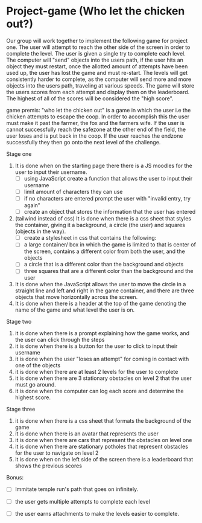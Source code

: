 # Project-game (Who let the chicken out?) 
Our group will work together to implement the following game for project one. The user will attempt to reach the other side of the screen in order to complete the level. The user is given a single try to complete each level. The computer will "send" objects into the users path, if the user hits an object they must restart, once the allotted amount of attempts have been used up, the user has lost the game and must re-start. The levels will 
get consistently harder to complete, as the computer will send more and more objects into the users path, traveling at various speeds. The game will store the users scores from each attempt and display them on the leaderboard. 
The highest of all of the scores will be considered the "high score".

game premis: "who let the chicken out" is a game in which the user i.e the chicken attempts to escape the coop. In order to accomplish this the user must make it past the farmer, the fox and the farmers wife. 
If the user is cannot successfully reach the safezone at the other end of the field, the user loses and is put back in the coop. If the user reaches the endzone successfully they then go onto the next level of the challenge. 

Stage one 

1. It is done when on the starting page there there is a JS moodles for the user to input their username.
    - [ ] using JavaScript create a function that allows the user to input their username
    - [ ] limit amount of characters they can use
    - [ ] if no characters are entered prompt the user with "invalid entry, try again"
    - [ ] create an object that stores the information that the user has entered 
2. (tailwind instead of css) It is done when there is a css sheet that styles the container, giving it a background, a circle (the user) and squares (objects in the way). 
   - [ ] create a stylesheet in css that contains the following:
   - [ ] a large container/ box in which the game is limited to that is center of the screen, contains a different color from both the user, and the objects
   - [ ] a circle that is a different color than the background and objects
   - [ ] three squares that are a different color than the background and the user
3. It is done when the JavaScript allows the user to move the circle in a straight line and left and right in the game container, and there are three objects that move horizontally across the screen.
5. It is done when there is a header at the top of the game denoting the name of the game and what level the user is on. 

Stage two 

1. it is done when there is a prompt explaining how the game works, and the user can click through the steps
2. it is done when there is a button for the user to click to input their username
3. it is done when the user "loses an attempt" for coming in contact with one of the objects 
4. it is done when there are at least 2 levels for the user to complete
5. it is done when there are 3 stationary obstacles on level 2 that the user must go around. 
6. it is done when the computer can log each score and determine the highest score.

Stage three 

1. it is done when there is a css sheet that formats the background of the game
2. it is done when there is an avatar that represents the user
3. it is done when there are cars that represent the obstacles on level one
4. it is done when there are stationary potholes that represent obstacles for the user to navigate on level 2 
5. it is done when on the left side of the screen there is a leaderboard that shows the previous scores


Bonus: 

- [ ] Immitate temple run's path that goes on infinitely.
- [ ] the user gets multiple attempts to complete each level
- [ ] the user earns attachments to make the levels easier to complete.



